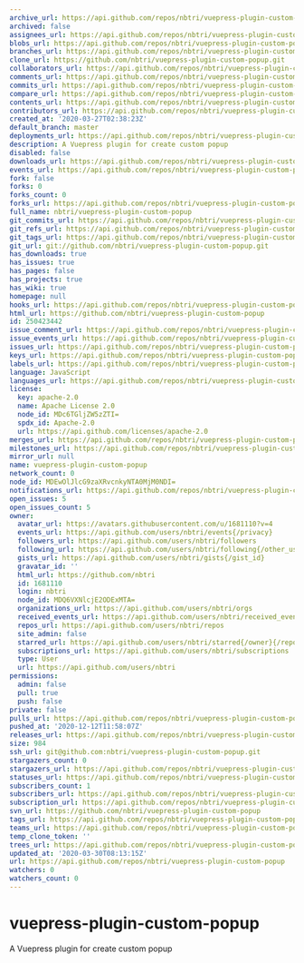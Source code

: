 ```yaml
---
archive_url: https://api.github.com/repos/nbtri/vuepress-plugin-custom-popup/{archive_format}{/ref}
archived: false
assignees_url: https://api.github.com/repos/nbtri/vuepress-plugin-custom-popup/assignees{/user}
blobs_url: https://api.github.com/repos/nbtri/vuepress-plugin-custom-popup/git/blobs{/sha}
branches_url: https://api.github.com/repos/nbtri/vuepress-plugin-custom-popup/branches{/branch}
clone_url: https://github.com/nbtri/vuepress-plugin-custom-popup.git
collaborators_url: https://api.github.com/repos/nbtri/vuepress-plugin-custom-popup/collaborators{/collaborator}
comments_url: https://api.github.com/repos/nbtri/vuepress-plugin-custom-popup/comments{/number}
commits_url: https://api.github.com/repos/nbtri/vuepress-plugin-custom-popup/commits{/sha}
compare_url: https://api.github.com/repos/nbtri/vuepress-plugin-custom-popup/compare/{base}...{head}
contents_url: https://api.github.com/repos/nbtri/vuepress-plugin-custom-popup/contents/{+path}
contributors_url: https://api.github.com/repos/nbtri/vuepress-plugin-custom-popup/contributors
created_at: '2020-03-27T02:38:23Z'
default_branch: master
deployments_url: https://api.github.com/repos/nbtri/vuepress-plugin-custom-popup/deployments
description: A Vuepress plugin for create custom popup
disabled: false
downloads_url: https://api.github.com/repos/nbtri/vuepress-plugin-custom-popup/downloads
events_url: https://api.github.com/repos/nbtri/vuepress-plugin-custom-popup/events
fork: false
forks: 0
forks_count: 0
forks_url: https://api.github.com/repos/nbtri/vuepress-plugin-custom-popup/forks
full_name: nbtri/vuepress-plugin-custom-popup
git_commits_url: https://api.github.com/repos/nbtri/vuepress-plugin-custom-popup/git/commits{/sha}
git_refs_url: https://api.github.com/repos/nbtri/vuepress-plugin-custom-popup/git/refs{/sha}
git_tags_url: https://api.github.com/repos/nbtri/vuepress-plugin-custom-popup/git/tags{/sha}
git_url: git://github.com/nbtri/vuepress-plugin-custom-popup.git
has_downloads: true
has_issues: true
has_pages: false
has_projects: true
has_wiki: true
homepage: null
hooks_url: https://api.github.com/repos/nbtri/vuepress-plugin-custom-popup/hooks
html_url: https://github.com/nbtri/vuepress-plugin-custom-popup
id: 250423442
issue_comment_url: https://api.github.com/repos/nbtri/vuepress-plugin-custom-popup/issues/comments{/number}
issue_events_url: https://api.github.com/repos/nbtri/vuepress-plugin-custom-popup/issues/events{/number}
issues_url: https://api.github.com/repos/nbtri/vuepress-plugin-custom-popup/issues{/number}
keys_url: https://api.github.com/repos/nbtri/vuepress-plugin-custom-popup/keys{/key_id}
labels_url: https://api.github.com/repos/nbtri/vuepress-plugin-custom-popup/labels{/name}
language: JavaScript
languages_url: https://api.github.com/repos/nbtri/vuepress-plugin-custom-popup/languages
license:
  key: apache-2.0
  name: Apache License 2.0
  node_id: MDc6TGljZW5zZTI=
  spdx_id: Apache-2.0
  url: https://api.github.com/licenses/apache-2.0
merges_url: https://api.github.com/repos/nbtri/vuepress-plugin-custom-popup/merges
milestones_url: https://api.github.com/repos/nbtri/vuepress-plugin-custom-popup/milestones{/number}
mirror_url: null
name: vuepress-plugin-custom-popup
network_count: 0
node_id: MDEwOlJlcG9zaXRvcnkyNTA0MjM0NDI=
notifications_url: https://api.github.com/repos/nbtri/vuepress-plugin-custom-popup/notifications{?since,all,participating}
open_issues: 5
open_issues_count: 5
owner:
  avatar_url: https://avatars.githubusercontent.com/u/1681110?v=4
  events_url: https://api.github.com/users/nbtri/events{/privacy}
  followers_url: https://api.github.com/users/nbtri/followers
  following_url: https://api.github.com/users/nbtri/following{/other_user}
  gists_url: https://api.github.com/users/nbtri/gists{/gist_id}
  gravatar_id: ''
  html_url: https://github.com/nbtri
  id: 1681110
  login: nbtri
  node_id: MDQ6VXNlcjE2ODExMTA=
  organizations_url: https://api.github.com/users/nbtri/orgs
  received_events_url: https://api.github.com/users/nbtri/received_events
  repos_url: https://api.github.com/users/nbtri/repos
  site_admin: false
  starred_url: https://api.github.com/users/nbtri/starred{/owner}{/repo}
  subscriptions_url: https://api.github.com/users/nbtri/subscriptions
  type: User
  url: https://api.github.com/users/nbtri
permissions:
  admin: false
  pull: true
  push: false
private: false
pulls_url: https://api.github.com/repos/nbtri/vuepress-plugin-custom-popup/pulls{/number}
pushed_at: '2020-12-12T11:58:07Z'
releases_url: https://api.github.com/repos/nbtri/vuepress-plugin-custom-popup/releases{/id}
size: 984
ssh_url: git@github.com:nbtri/vuepress-plugin-custom-popup.git
stargazers_count: 0
stargazers_url: https://api.github.com/repos/nbtri/vuepress-plugin-custom-popup/stargazers
statuses_url: https://api.github.com/repos/nbtri/vuepress-plugin-custom-popup/statuses/{sha}
subscribers_count: 1
subscribers_url: https://api.github.com/repos/nbtri/vuepress-plugin-custom-popup/subscribers
subscription_url: https://api.github.com/repos/nbtri/vuepress-plugin-custom-popup/subscription
svn_url: https://github.com/nbtri/vuepress-plugin-custom-popup
tags_url: https://api.github.com/repos/nbtri/vuepress-plugin-custom-popup/tags
teams_url: https://api.github.com/repos/nbtri/vuepress-plugin-custom-popup/teams
temp_clone_token: ''
trees_url: https://api.github.com/repos/nbtri/vuepress-plugin-custom-popup/git/trees{/sha}
updated_at: '2020-03-30T08:13:15Z'
url: https://api.github.com/repos/nbtri/vuepress-plugin-custom-popup
watchers: 0
watchers_count: 0
---
```


# vuepress-plugin-custom-popup
A Vuepress plugin for create custom popup
